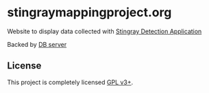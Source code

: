 # stingraymappingproject.org
Website to display data collected with [Stingray Detection Application](https://github.com/marvinmarnold/Android-IMSI-Catcher-Detector/tree/mapping)

Backed by [DB server](https://github.com/marvinmarnold/imsi-mapper)

## License

This project is completely licensed [GPL v3+](/LICENSE).